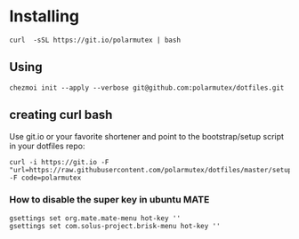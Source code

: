 # Installing

```
curl  -sSL https://git.io/polarmutex | bash
```

## Using

```
chezmoi init --apply --verbose git@github.com:polarmutex/dotfiles.git
```

## creating curl bash
Use git.io or your favorite shortener and point to the bootstrap/setup script in your dotfiles repo:
```
curl -i https://git.io -F "url=https://raw.githubusercontent.com/polarmutex/dotfiles/master/setup.sh" -F code=polarmutex
```

### How to disable the super key in ubuntu MATE 

```
gsettings set org.mate.mate-menu hot-key ''
gsettings set com.solus-project.brisk-menu hot-key ''
```
